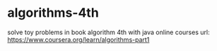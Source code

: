 # algorithms-4th


solve toy problems in book algorithm 4th with java
online courses url:
https://www.coursera.org/learn/algorithms-part1
